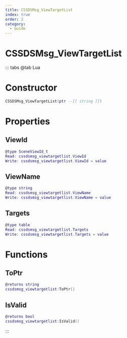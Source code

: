 ```yaml
---
title: CSSDSMsg_ViewTargetList
index: true
order: 2
category:
  - Guide
---
```


# CSSDSMsg_ViewTargetList

::: tabs
@tab Lua
# Constructor
```lua
CSSDSMsg_ViewTargetList(ptr --[[ string ]])
```
# Properties
## ViewId 
```lua
@type SceneViewId_t
Read: cssdsmsg_viewtargetlist.ViewId
Write: cssdsmsg_viewtargetlist.ViewId = value
```
## ViewName 
```lua
@type string
Read: cssdsmsg_viewtargetlist.ViewName
Write: cssdsmsg_viewtargetlist.ViewName = value
```
## Targets 
```lua
@type table
Read: cssdsmsg_viewtargetlist.Targets
Write: cssdsmsg_viewtargetlist.Targets = value
```
# Functions
## ToPtr
```lua
@returns string
cssdsmsg_viewtargetlist:ToPtr()
```
## IsValid
```lua
@returns bool
cssdsmsg_viewtargetlist:IsValid()
```

:::